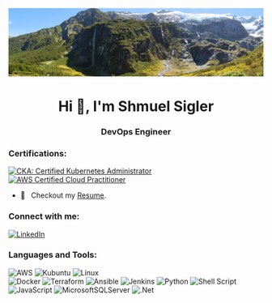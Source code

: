    ![alt README header](https://github.com/shmuelSigler/shmuelSigler/blob/c7eb20ec1987a9f02d012fed4d347f658f517ec3/rob%20roy%20glacier.JPG)
   <h1 align="center">Hi 👋, I'm Shmuel Sigler</h1>                                                    
   <h3 align="center">DevOps Engineer</h3>                                                        
                                                                                                       
  <h3 align="left">Certifications:</h3>    
  
<!--START_SECTION:badges-->
[![CKA: Certified Kubernetes Administrator](https://images.credly.com/size/110x110/images/8b8ed108-e77d-4396-ac59-2504583b9d54/cka_from_cncfsite__281_29.png)](http://www.credly.com/badges/4a38fd8b-caf4-42bb-86bb-84787abbfd49 "CKA: Certified Kubernetes Administrator")
[![AWS Certified Cloud Practitioner](https://images.credly.com/size/110x110/images/00634f82-b07f-4bbd-a6bb-53de397fc3a6/image.png)](http://www.credly.com/badges/aa1ef8ff-7642-40ff-b593-0fea41508f4c "AWS Certified Cloud Practitioner")
<!--END_SECTION:badges-->                                                                                                                                                                                                                                                                                                                                    
  -  📝 &nbsp; Checkout my [Resume](https://github.com/shmuelSigler/shmuelSigler/blob/main/CV%20Fullstack.pdf).
                                                                                                      
  <h3 align="left">Connect with me:</h3>   

  [![LinkedIn](https://img.shields.io/badge/linkedin-%230077B5.svg?style=for-the-badge&logo=linkedin&logoColor=white)](https://www.linkedin.com/in/shmuel-sigler/)                                                                                  
                                                                                                      
  <h3 align="left">Languages and Tools:</h3>                                                          
  <p align="left">  
     
  ![AWS](https://img.shields.io/badge/AWS-%23FF9900.svg?style=for-the-badge&logo=amazon-aws&logoColor=white)
  ![Kubuntu](https://img.shields.io/badge/-KUbuntu-%230079C1?style=for-the-badge&logo=kubuntu&logoColor=white)
  ![Linux](https://img.shields.io/badge/Linux-FCC624?style=for-the-badge&logo=linux&logoColor=black)  
  ![Docker](https://img.shields.io/badge/docker-%230db7ed.svg?style=for-the-badge&logo=docker&logoColor=white)
  ![Terraform](https://img.shields.io/badge/terraform-%235835CC.svg?style=for-the-badge&logo=terraform&logoColor=white)
  ![Ansible](https://img.shields.io/badge/ansible-%231A1918.svg?style=for-the-badge&logo=ansible&logoColor=white)
  ![Jenkins](https://img.shields.io/badge/jenkins-%232C5263.svg?style=for-the-badge&logo=jenkins&logoColor=white)
  ![Python](https://img.shields.io/badge/python-3670A0?style=for-the-badge&logo=python&logoColor=ffdd54)
  ![Shell Script](https://img.shields.io/badge/shell_script-%23121011.svg?style=for-the-badge&logo=gnu-bash&logoColor=white)
  ![JavaScript](https://img.shields.io/badge/javascript-%23323330.svg?style=for-the-badge&logo=javascript&logoColor=%23F7DF1E)
  ![MicrosoftSQLServer](https://img.shields.io/badge/Microsoft%20SQL%20Server-CC2927?style=for-the-badge&logo=microsoft%20sql%20server&logoColor=white)
  ![.Net](https://img.shields.io/badge/.NET-5C2D91?style=for-the-badge&logo=.net&logoColor=white)     
                                                                                                      
  </p>       
